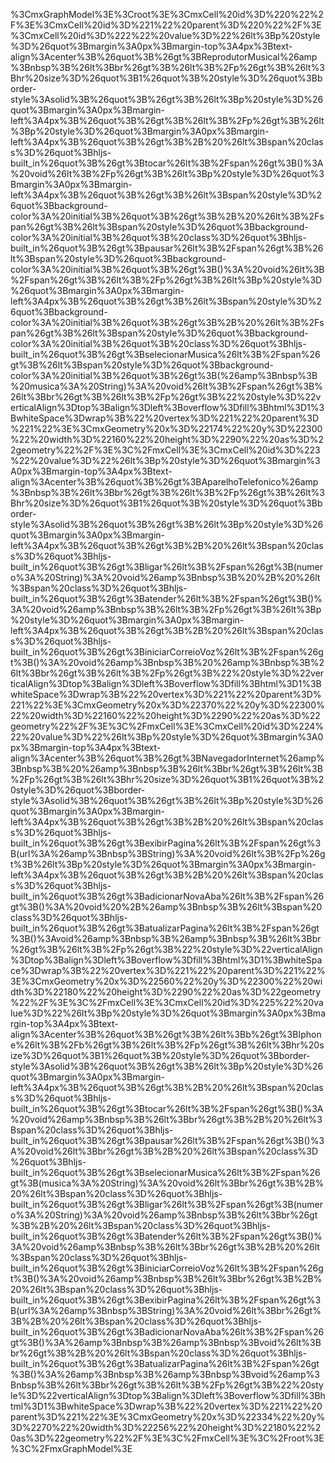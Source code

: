 
%3CmxGraphModel%3E%3Croot%3E%3CmxCell%20id%3D%220%22%2F%3E%3CmxCell%20id%3D%221%22%20parent%3D%220%22%2F%3E%3CmxCell%20id%3D%222%22%20value%3D%22%26lt%3Bp%20style%3D%26quot%3Bmargin%3A0px%3Bmargin-top%3A4px%3Btext-align%3Acenter%3B%26quot%3B%26gt%3BReprodutorMusical%26amp%3Bnbsp%3B%26lt%3Bbr%26gt%3B%26lt%3B%2Fp%26gt%3B%26lt%3Bhr%20size%3D%26quot%3B1%26quot%3B%20style%3D%26quot%3Bborder-style%3Asolid%3B%26quot%3B%26gt%3B%26lt%3Bp%20style%3D%26quot%3Bmargin%3A0px%3Bmargin-left%3A4px%3B%26quot%3B%26gt%3B%26lt%3B%2Fp%26gt%3B%26lt%3Bp%20style%3D%26quot%3Bmargin%3A0px%3Bmargin-left%3A4px%3B%26quot%3B%26gt%3B%2B%20%26lt%3Bspan%20class%3D%26quot%3Bhljs-built_in%26quot%3B%26gt%3Btocar%26lt%3B%2Fspan%26gt%3B()%3A%20void%26lt%3B%2Fp%26gt%3B%26lt%3Bp%20style%3D%26quot%3Bmargin%3A0px%3Bmargin-left%3A4px%3B%26quot%3B%26gt%3B%26lt%3Bspan%20style%3D%26quot%3Bbackground-color%3A%20initial%3B%26quot%3B%26gt%3B%2B%20%26lt%3B%2Fspan%26gt%3B%26lt%3Bspan%20style%3D%26quot%3Bbackground-color%3A%20initial%3B%26quot%3B%20class%3D%26quot%3Bhljs-built_in%26quot%3B%26gt%3Bpausar%26lt%3B%2Fspan%26gt%3B%26lt%3Bspan%20style%3D%26quot%3Bbackground-color%3A%20initial%3B%26quot%3B%26gt%3B()%3A%20void%26lt%3B%2Fspan%26gt%3B%26lt%3B%2Fp%26gt%3B%26lt%3Bp%20style%3D%26quot%3Bmargin%3A0px%3Bmargin-left%3A4px%3B%26quot%3B%26gt%3B%26lt%3Bspan%20style%3D%26quot%3Bbackground-color%3A%20initial%3B%26quot%3B%26gt%3B%2B%20%26lt%3B%2Fspan%26gt%3B%26lt%3Bspan%20style%3D%26quot%3Bbackground-color%3A%20initial%3B%26quot%3B%20class%3D%26quot%3Bhljs-built_in%26quot%3B%26gt%3BselecionarMusica%26lt%3B%2Fspan%26gt%3B%26lt%3Bspan%20style%3D%26quot%3Bbackground-color%3A%20initial%3B%26quot%3B%26gt%3B(%26amp%3Bnbsp%3B%20musica%3A%20String)%3A%20void%26lt%3B%2Fspan%26gt%3B%26lt%3Bbr%26gt%3B%26lt%3B%2Fp%26gt%3B%22%20style%3D%22verticalAlign%3Dtop%3Balign%3Dleft%3Boverflow%3Dfill%3Bhtml%3D1%3BwhiteSpace%3Dwrap%3B%22%20vertex%3D%221%22%20parent%3D%221%22%3E%3CmxGeometry%20x%3D%22174%22%20y%3D%22300%22%20width%3D%22160%22%20height%3D%2290%22%20as%3D%22geometry%22%2F%3E%3C%2FmxCell%3E%3CmxCell%20id%3D%223%22%20value%3D%22%26lt%3Bp%20style%3D%26quot%3Bmargin%3A0px%3Bmargin-top%3A4px%3Btext-align%3Acenter%3B%26quot%3B%26gt%3BAparelhoTelefonico%26amp%3Bnbsp%3B%26lt%3Bbr%26gt%3B%26lt%3B%2Fp%26gt%3B%26lt%3Bhr%20size%3D%26quot%3B1%26quot%3B%20style%3D%26quot%3Bborder-style%3Asolid%3B%26quot%3B%26gt%3B%26lt%3Bp%20style%3D%26quot%3Bmargin%3A0px%3Bmargin-left%3A4px%3B%26quot%3B%26gt%3B%2B%20%26lt%3Bspan%20class%3D%26quot%3Bhljs-built_in%26quot%3B%26gt%3Bligar%26lt%3B%2Fspan%26gt%3B(numero%3A%20String)%3A%20void%26amp%3Bnbsp%3B%20%2B%20%26lt%3Bspan%20class%3D%26quot%3Bhljs-built_in%26quot%3B%26gt%3Batender%26lt%3B%2Fspan%26gt%3B()%3A%20void%26amp%3Bnbsp%3B%26lt%3B%2Fp%26gt%3B%26lt%3Bp%20style%3D%26quot%3Bmargin%3A0px%3Bmargin-left%3A4px%3B%26quot%3B%26gt%3B%2B%20%26lt%3Bspan%20class%3D%26quot%3Bhljs-built_in%26quot%3B%26gt%3BiniciarCorreioVoz%26lt%3B%2Fspan%26gt%3B()%3A%20void%26amp%3Bnbsp%3B%20%26amp%3Bnbsp%3B%26lt%3Bbr%26gt%3B%26lt%3B%2Fp%26gt%3B%22%20style%3D%22verticalAlign%3Dtop%3Balign%3Dleft%3Boverflow%3Dfill%3Bhtml%3D1%3BwhiteSpace%3Dwrap%3B%22%20vertex%3D%221%22%20parent%3D%221%22%3E%3CmxGeometry%20x%3D%22370%22%20y%3D%22300%22%20width%3D%22160%22%20height%3D%2290%22%20as%3D%22geometry%22%2F%3E%3C%2FmxCell%3E%3CmxCell%20id%3D%224%22%20value%3D%22%26lt%3Bp%20style%3D%26quot%3Bmargin%3A0px%3Bmargin-top%3A4px%3Btext-align%3Acenter%3B%26quot%3B%26gt%3BNavegadorInternet%26amp%3Bnbsp%3B%20%26amp%3Bnbsp%3B%26lt%3Bbr%26gt%3B%26lt%3B%2Fp%26gt%3B%26lt%3Bhr%20size%3D%26quot%3B1%26quot%3B%20style%3D%26quot%3Bborder-style%3Asolid%3B%26quot%3B%26gt%3B%26lt%3Bp%20style%3D%26quot%3Bmargin%3A0px%3Bmargin-left%3A4px%3B%26quot%3B%26gt%3B%2B%20%26lt%3Bspan%20class%3D%26quot%3Bhljs-built_in%26quot%3B%26gt%3BexibirPagina%26lt%3B%2Fspan%26gt%3B(url%3A%26amp%3Bnbsp%3BString)%3A%20void%26lt%3B%2Fp%26gt%3B%26lt%3Bp%20style%3D%26quot%3Bmargin%3A0px%3Bmargin-left%3A4px%3B%26quot%3B%26gt%3B%2B%20%26lt%3Bspan%20class%3D%26quot%3Bhljs-built_in%26quot%3B%26gt%3BadicionarNovaAba%26lt%3B%2Fspan%26gt%3B()%3A%20void%20%2B%26amp%3Bnbsp%3B%26lt%3Bspan%20class%3D%26quot%3Bhljs-built_in%26quot%3B%26gt%3BatualizarPagina%26lt%3B%2Fspan%26gt%3B()%3Avoid%26amp%3Bnbsp%3B%26amp%3Bnbsp%3B%26lt%3Bbr%26gt%3B%26lt%3B%2Fp%26gt%3B%22%20style%3D%22verticalAlign%3Dtop%3Balign%3Dleft%3Boverflow%3Dfill%3Bhtml%3D1%3BwhiteSpace%3Dwrap%3B%22%20vertex%3D%221%22%20parent%3D%221%22%3E%3CmxGeometry%20x%3D%22560%22%20y%3D%22300%22%20width%3D%22180%22%20height%3D%2290%22%20as%3D%22geometry%22%2F%3E%3C%2FmxCell%3E%3CmxCell%20id%3D%225%22%20value%3D%22%26lt%3Bp%20style%3D%26quot%3Bmargin%3A0px%3Bmargin-top%3A4px%3Btext-align%3Acenter%3B%26quot%3B%26gt%3B%26lt%3Bb%26gt%3BIphone%26lt%3B%2Fb%26gt%3B%26lt%3B%2Fp%26gt%3B%26lt%3Bhr%20size%3D%26quot%3B1%26quot%3B%20style%3D%26quot%3Bborder-style%3Asolid%3B%26quot%3B%26gt%3B%26lt%3Bp%20style%3D%26quot%3Bmargin%3A0px%3Bmargin-left%3A4px%3B%26quot%3B%26gt%3B%2B%20%26lt%3Bspan%20class%3D%26quot%3Bhljs-built_in%26quot%3B%26gt%3Btocar%26lt%3B%2Fspan%26gt%3B()%3A%20void%26amp%3Bnbsp%3B%26lt%3Bbr%26gt%3B%2B%20%26lt%3Bspan%20class%3D%26quot%3Bhljs-built_in%26quot%3B%26gt%3Bpausar%26lt%3B%2Fspan%26gt%3B()%3A%20void%26lt%3Bbr%26gt%3B%2B%20%26lt%3Bspan%20class%3D%26quot%3Bhljs-built_in%26quot%3B%26gt%3BselecionarMusica%26lt%3B%2Fspan%26gt%3B(musica%3A%20String)%3A%20void%26lt%3Bbr%26gt%3B%2B%20%26lt%3Bspan%20class%3D%26quot%3Bhljs-built_in%26quot%3B%26gt%3Bligar%26lt%3B%2Fspan%26gt%3B(numero%3A%20String)%3A%20void%26amp%3Bnbsp%3B%26lt%3Bbr%26gt%3B%2B%20%26lt%3Bspan%20class%3D%26quot%3Bhljs-built_in%26quot%3B%26gt%3Batender%26lt%3B%2Fspan%26gt%3B()%3A%20void%26amp%3Bnbsp%3B%26lt%3Bbr%26gt%3B%2B%20%26lt%3Bspan%20class%3D%26quot%3Bhljs-built_in%26quot%3B%26gt%3BiniciarCorreioVoz%26lt%3B%2Fspan%26gt%3B()%3A%20void%26amp%3Bnbsp%3B%26lt%3Bbr%26gt%3B%2B%20%26lt%3Bspan%20class%3D%26quot%3Bhljs-built_in%26quot%3B%26gt%3BexibirPagina%26lt%3B%2Fspan%26gt%3B(url%3A%26amp%3Bnbsp%3BString)%3A%20void%26lt%3Bbr%26gt%3B%2B%20%26lt%3Bspan%20class%3D%26quot%3Bhljs-built_in%26quot%3B%26gt%3BadicionarNovaAba%26lt%3B%2Fspan%26gt%3B()%3A%26amp%3Bnbsp%3B%26amp%3Bnbsp%3Bvoid%26lt%3Bbr%26gt%3B%2B%20%26lt%3Bspan%20class%3D%26quot%3Bhljs-built_in%26quot%3B%26gt%3BatualizarPagina%26lt%3B%2Fspan%26gt%3B()%3A%26amp%3Bnbsp%3B%26amp%3Bnbsp%3Bvoid%26amp%3Bnbsp%3B%26lt%3Bbr%26gt%3B%26lt%3B%2Fp%26gt%3B%22%20style%3D%22verticalAlign%3Dtop%3Balign%3Dleft%3Boverflow%3Dfill%3Bhtml%3D1%3BwhiteSpace%3Dwrap%3B%22%20vertex%3D%221%22%20parent%3D%221%22%3E%3CmxGeometry%20x%3D%22334%22%20y%3D%2270%22%20width%3D%22256%22%20height%3D%22180%22%20as%3D%22geometry%22%2F%3E%3C%2FmxCell%3E%3C%2Froot%3E%3C%2FmxGraphModel%3E
